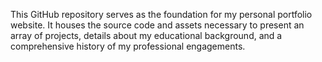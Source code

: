 This GitHub repository serves as the foundation for my personal portfolio website. It houses the source code and assets necessary to present an array of projects, details about my educational background, and a comprehensive history of my professional engagements.